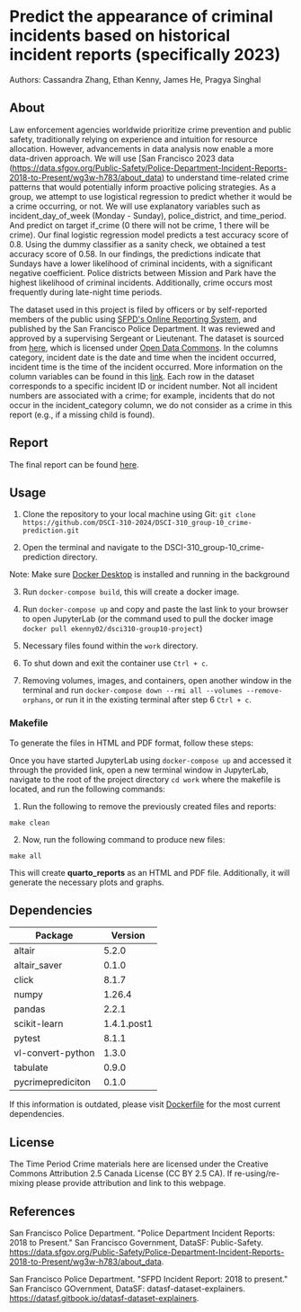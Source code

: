 # Predict the appearance of criminal incidents based on historical incident reports (specifically 2023)

Authors: Cassandra Zhang, Ethan Kenny, James He, Pragya Singhal

## About

Law enforcement agencies worldwide prioritize crime prevention and public safety, traditionally relying on experience and intuition for resource allocation. However, advancements in data analysis now enable a more data-driven approach. We will use [San Francisco 2023 data (https://data.sfgov.org/Public-Safety/Police-Department-Incident-Reports-2018-to-Present/wg3w-h783/about_data) to understand time-related crime patterns that would potentially inform proactive policing strategies. As a group, we attempt to use logistical regression to predict whether it would be a crime occurring, or not. We will use explanatory variables such as incident_day_of_week (Monday - Sunday), police_district, and time_period. And predict on target if_crime (0 there will not be crime, 1 there will be crime). Our final logistic regression model predicts a test accuracy score of 0.8. Using the dummy classifier as a sanity check, we obtained a test accuracy score of 0.58. In our findings, the predictions indicate that Sundays have a lower likelihood of criminal incidents, with a significant negative coefficient. Police districts between Mission and Park have the highest likelihood of criminal incidents. Additionally, crime occurs most frequently during late-night time periods.

The dataset used in this project is filed by officers or by self-reported members of the public using [SFPD's Online Reporting System](https://www.sanfranciscopolice.org/get-service/police-reports), and published by the San Francisco Police Department. It was reviewed and approved by a supervising Sergeant or Lieutenant. The dataset is sourced from [here](https://www.sanfranciscopolice.org/), which is licensed under [Open Data Commons](https://opendatacommons.org/licenses/pddl/1-0/). In the columns category, incident date is the date and time when the incident occurred, incident time is the time of the incident occurred. More information on the column variables can be found in this [link](https://datasf.gitbook.io/datasf-dataset-explainers/sfpd-incident-report-2018-to-present#field-definitions). Each row in the dataset corresponds to a specific incident ID or incident number. Not all incident numbers are associated with a crime; for example, incidents that do not occur in the incident_category column, we do not consider as a crime in this report (e.g., if a missing child is found).


## Report
The final report can be found [here](https://github.com/DSCI-310-2024/DSCI-310_group-10_crime-prediction/blob/main/reports/quarto_reports.qmd).

## Usage

1. Clone the repository to your local machine using Git:
`git clone https://github.com/DSCI-310-2024/DSCI-310_group-10_crime-prediction.git`

2. Open the terminal and navigate to the DSCI-310_group-10_crime-prediction directory.

Note: Make sure [Docker Desktop](https://www.docker.com/products/docker-desktop/) is installed and running in the background

3. Run `docker-compose build`, this will create a docker image.

4. Run `docker-compose up` and copy and paste the last link to your browser to open JupyterLab (or the command used to pull the docker image `docker pull ekenny02/dsci310-group10-project`)

5. Necessary files found within the `work` directory.

6. To shut down and exit the container use `Ctrl + c`.

7. Removing volumes, images, and containers, open another window in the terminal and run `docker-compose down --rmi all --volumes --remove-orphans`, or run it in the existing terminal after step 6 `Ctrl + c`.

### Makefile

To generate the files in HTML and PDF format, follow these steps:

Once you have started JupyterLab using `docker-compose up` and accessed it through the provided link, open a new terminal window in JupyterLab, navigate to the root of the project directory `cd work` where the makefile is located, and run the following commands:

1. Run the following to remove the previously created files and reports:
```
make clean
```
2. Now, run the following command to produce new files: 
```
make all
```
This will create __quarto_reports__ as an HTML and PDF file. Additionally, it will generate the necessary plots and graphs.

## Dependencies

| Package           | Version   |
|-------------------|-----------|
| altair            | 5.2.0     |
| altair_saver      | 0.1.0     |
| click             | 8.1.7     |
| numpy             | 1.26.4    |
| pandas            | 2.2.1     |
| scikit-learn      | 1.4.1.post1 |
| pytest            | 8.1.1     |
| vl-convert-python | 1.3.0     |
| tabulate          | 0.9.0     |
| pycrimeprediciton | 0.1.0     |

If this information is outdated, please visit [Dockerfile](https://github.com/DSCI-310-2024/DSCI-310_group-10_crime-prediction/blob/main/Dockerfile) for the most current dependencies.


## License
The Time Period Crime materials here are licensed under the Creative Commons Attribution 2.5 Canada License (CC BY 2.5 CA). If re-using/re-mixing please provide attribution and link to this webpage.

## References
San Francisco Police Department. "Police Department Incident Reports: 2018 to Present." San Francisco Government, DataSF: Public-Safety. https://data.sfgov.org/Public-Safety/Police-Department-Incident-Reports-2018-to-Present/wg3w-h783/about_data.

San Francisco Police Department. "SFPD Incident Report: 2018 to present." San Francisco GOvernment, DataSF: datasf-dataset-explainers. https://datasf.gitbook.io/datasf-dataset-explainers.



